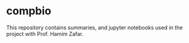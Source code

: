 # compbio

This repository contains summaries, and jupyter notebooks used in the project with Prof. Hamim Zafar.